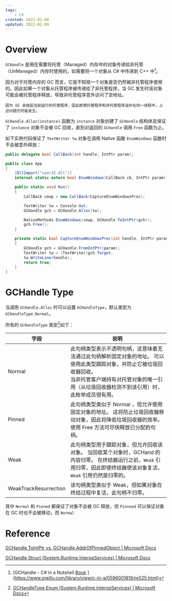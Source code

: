 ```yaml
---
tags:
    - C#
created: 2022-01-08
updated: 2022-01-09
---
```


# Overview

`GCHandle` 是用在需要将托管（Managed）内存中的对象传递给非托管（UnManaged）内存时使用的，如需要将一个对象从 C# 中传递到 C++ 中[^1]。

因为对于托管内存的 GC 而言，它是不知晓一个对象是否仍然被非托管程序使用的。因此如果一个对象从托管程序被传递给了非托管程序，当 GC 发生时该对象可能会被托管程序释放，导致非托管程序意外访问了空地址。

```ad-note
因为 GC 会挂起当前运行的托管程序，因此即使托管程序和非托管程序运作在同一线程中，上述问题仍可能发生。
```

`GCHandle.Alloc(instance)` 函数为 `instance` 对象创建了 `GCHandle` 结构体且保证了 `instance` 对象不会被 GC 回收，直到对返回的 `GCHandle` 调用 `Free` 函数为止。

如下实例代码保证了 `TextWriter tw` 对象在调用 Native 函数 `EnumWindows` 函数时不会被意外释放：
```csharp
public delegate bool CallBack(int handle, IntPtr param);

public class App
{
    [DllImport("user32.dll")]
    internal static extern bool EnumWindows(CallBack cb, IntPtr param);

    public static void Run()
    {
        CallBack cewp = new CallBack(CaptureEnumWindowsProc);

        TextWriter tw = Console.Out;
        GCHandle gch = GCHandle.Alloc(tw);

        NativeMethods.EnumWindows(cewp, GCHandle.ToIntPtr(gch));
        gch.Free();
    }

    private static bool CaptureEnumWindowsProc(int handle, IntPtr param)
    {
        GCHandle gch = GCHandle.FromIntPtr(param);
        TextWriter tw = (TextWriter)gch.Target;
        tw.WriteLine(handle);
        return true;
    }
}
```

# GCHandle Type

当调用 `GCHandle.Alloc` 时可以设置 `GCHandleType`，默认类型为 `GCHandleType.Normal`。

所有的 `GCHandleType` 类型[^2]如下：

| 字段                  | 说明                                                                                                                                                                                                                  |
| --------------------- | --------------------------------------------------------------------------------------------------------------------------------------------------------------------------------------------------------------------- |
| Normal                | 此句柄类型表示不透明句柄，这意味着无法通过此句柄解析固定对象的地址。 可以使用此类型跟踪对象，并防止它被垃圾回收器回收。<br>当非托管客户端持有对托管对象的唯一引用（从垃圾回收器检测不到该引用）时，此枚举成员很有用。 |
| Pinned                | 此句柄类型类似于 Normal ，但允许使用固定对象的地址。 这将防止垃圾回收器移动对象，因此将降低垃圾回收器的效率。 使用 Free 方法可尽快释放已分配的句柄。                                                                  |
| Weak                  | 此句柄类型用于跟踪对象，但允许回收该对象。 当回收某个对象时，GCHand 的内容归零。 在终结器运行之前，`Weak` 引用归零，因此即使终结器使该对象复活，`Weak` 引用仍然是归零的。                                             |
| WeakTrackResurrection | 该句柄类型类似于 Weak，但如果对象在终结过程中复活，此句柄不归零。                                                                                                                                                     |

其中 `Normal` 和 `Pinned` 都保证了对象不会被 GC 释放，但 `Pinnned` 可以保证对象在 GC 时也不会被移动，而  `Normal`

# Reference

[^1]: [GCHandle - C# in a Nutshell [Book](oreilly.com) ](https://www.oreilly.com/library/view/c-in-a/0596001819/re525.html)
[^2]: [GCHandleType Enum (System.Runtime.InteropServices) | Microsoft Docs](https://docs.microsoft.com/en-us/dotnet/api/system.runtime.interopservices.gchandletype?view=net-6.0)

 [GCHandle.ToIntPtr vs. GCHandle.AddrOfPinnedObject | Microsoft Docs](https://docs.microsoft.com/zh-cn/archive/blogs/jmstall/gchandle-tointptr-vs-gchandle-addrofpinnedobject)

 [GCHandle Struct (System.Runtime.InteropServices) | Microsoft Docs](https://docs.microsoft.com/en-us/dotnet/api/system.runtime.interopservices.gchandle?view=net-6.0)
